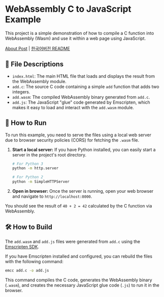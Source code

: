 # WebAssembly C to JavaScript Example

This project is a simple demonstration of how to compile a C function into WebAssembly (Wasm) and use it within a web page using JavaScript.

[About Post](https://velog.io/@hwan_lee/%EC%96%B4%EC%85%88%EB%B8%94%EB%A6%AC%EB%A1%9C-%EC%9B%B9-%EB%A7%8C%EB%93%A4%EA%B8%B0) | [한국어버전 README](https://github.com/HwanLee-0321/webAssembly/blob/main/README(KOR).md)

## 📂 File Descriptions

-   `index.html`: The main HTML file that loads and displays the result from the WebAssembly module.
-   `add.c`: The source C code containing a simple `add` function that adds two integers.
-   `add.wasm`: The compiled WebAssembly binary generated from `add.c`.
-   `add.js`: The JavaScript "glue" code generated by Emscripten, which makes it easy to load and interact with the `add.wasm` module.

## 🚀 How to Run

To run this example, you need to serve the files using a local web server due to browser security policies (CORS) for fetching the `.wasm` file.

1.  **Start a local server:**
    If you have Python installed, you can easily start a server in the project's root directory.

    ```bash
    # For Python 3
    python -m http.server

    # For Python 2
    python -m SimpleHTTPServer
    ```

2.  **Open in browser:**
    Once the server is running, open your web browser and navigate to `http://localhost:8000`.

You should see the result of `40 + 2 = 42` calculated by the C function via WebAssembly.

## 🛠️ How to Build

The `add.wasm` and `add.js` files were generated from `add.c` using the [Emscripten SDK](https://emscripten.org/).

If you have Emscripten installed and configured, you can rebuild the files with the following command:

```bash
emcc add.c -o add.js
```

This command compiles the C code, generates the WebAssembly binary (`.wasm`), and creates the necessary JavaScript glue code (`.js`) to run it in the browser.